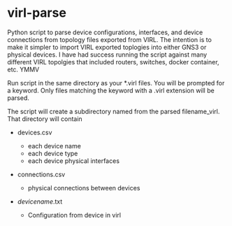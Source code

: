 # virl-parse

Python script to parse device configurations, interfaces, and device connections from topology files exported from VIRL.
The intention is to make it simpler to import VIRL exported toplogies into either GNS3 or physical devices. I have had success running 
the script against many different VIRL topolgies that included routers, switches, docker container, etc.  YMMV

Run script in the same directory as your *.virl files.  You will be prompted for a keyword.  Only files matching the keyword 
with a .virl extension will be parsed.

The script will create a subdirectory named from the parsed filename_virl.  That directory will contain

* devices.csv
  * each device name
  * each device type
  * each device physical interfaces

* connections.csv
  * physical connections between devices

* *devicename*.txt
  * Configuration from device in virl

